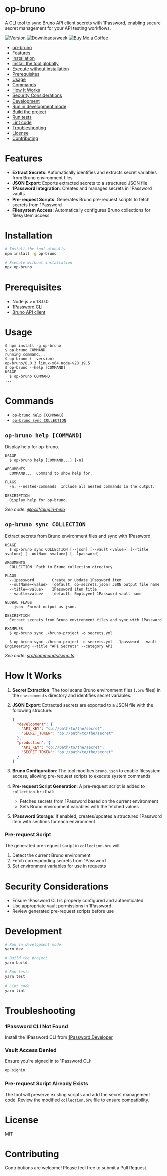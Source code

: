 # op-bruno

A CLI tool to sync Bruno API client secrets with 1Password, enabling secure secret management for your API testing workflows.

[![Version](https://img.shields.io/npm/v/op-bruno.svg)](https://npmjs.org/package/op-bruno)
[![Downloads/week](https://img.shields.io/npm/dw/op-bruno.svg)](https://npmjs.org/package/op-bruno)
[![Buy Me a Coffee](https://img.shields.io/badge/Buy%20Me%20a%20Coffee-Support%20Me-orange)](https://coff.ee/kai.nguyen)

<!-- toc -->
* [op-bruno](#op-bruno)
* [Features](#features)
* [Installation](#installation)
* [Install the tool globally](#install-the-tool-globally)
* [Execute without installation](#execute-without-installation)
* [Prerequisites](#prerequisites)
* [Usage](#usage)
* [Commands](#commands)
* [How It Works](#how-it-works)
* [Security Considerations](#security-considerations)
* [Development](#development)
* [Run in development mode](#run-in-development-mode)
* [Build the project](#build-the-project)
* [Run tests](#run-tests)
* [Lint code](#lint-code)
* [Troubleshooting](#troubleshooting)
* [License](#license)
* [Contributing](#contributing)
<!-- tocstop -->

# Features

- **Extract Secrets**: Automatically identifies and extracts secret variables from Bruno environment files
- **JSON Export**: Exports extracted secrets to a structured JSON file
- **1Password Integration**: Creates and manages secrets in 1Password vaults
- **Pre-request Scripts**: Generates Bruno pre-request scripts to fetch secrets from 1Password
- **Filesystem Access**: Automatically configures Bruno collections for filesystem access

# Installation

```bash
# Install the tool globally
npm install -g op-bruno

# Execute without installation
npx op-bruno
```

# Prerequisites

- Node.js >= 18.0.0
- [1Password CLI](https://developer.1password.com/docs/cli/get-started/)
- [Bruno API client](https://usebruno.com)

# Usage

<!-- usage -->
```sh-session
$ npm install -g op-bruno
$ op-bruno COMMAND
running command...
$ op-bruno (--version)
op-bruno/0.0.3 linux-x64 node-v20.19.5
$ op-bruno --help [COMMAND]
USAGE
  $ op-bruno COMMAND
...
```
<!-- usagestop -->

# Commands

<!-- commands -->
* [`op-bruno help [COMMAND]`](#op-bruno-help-command)
* [`op-bruno sync COLLECTION`](#op-bruno-sync-collection)

## `op-bruno help [COMMAND]`

Display help for op-bruno.

```
USAGE
  $ op-bruno help [COMMAND...] [-n]

ARGUMENTS
  COMMAND...  Command to show help for.

FLAGS
  -n, --nested-commands  Include all nested commands in the output.

DESCRIPTION
  Display help for op-bruno.
```

_See code: [@oclif/plugin-help](https://github.com/oclif/plugin-help/blob/v6.2.33/src/commands/help.ts)_

## `op-bruno sync COLLECTION`

Extract secrets from Bruno environment files and sync with 1Password

```
USAGE
  $ op-bruno sync COLLECTION [--json] [--vault <value>] [--title <value>] [--outName <value>] [--1password]

ARGUMENTS
  COLLECTION  Path to Bruno collection directory

FLAGS
  --1password        Create or Update 1Password item
  --outName=<value>  [default: op-secrets.json] JSON output file name
  --title=<value>    1Password item title
  --vault=<value>    [default: Employee] 1Password vault name

GLOBAL FLAGS
  --json  Format output as json.

DESCRIPTION
  Extract secrets from Bruno environment files and sync with 1Password

EXAMPLES
  $ op-bruno sync ./bruno-project -o secrets.yml

  $ op-bruno sync ./bruno-project -o secrets.yml --1password --vault Engineering --title "API Secrets" --category API
```

_See code: [src/commands/sync.ts](https://github.com/kai-nguyen-aligent/op-bruno/blob/v0.0.3/src/commands/sync.ts)_
<!-- commandsstop -->

# How It Works

1. **Secret Extraction**: The tool scans Bruno environment files (`.bru` files) in the `environments` directory and identifies secret variables.

2. **JSON Export**: Extracted secrets are exported to a JSON file with the following structure:

   ```json
   {
     "development": {
       "API_KEY": "op://path/to/the/secret",
       "SECRET_TOKEN": "op://path/to/the/secret"
     },
     "production": {
       "API_KEY": "op://path/to/the/secret",
       "SECRET_TOKEN": "op://path/to/the/secret"
     }
   }
   ```

3. **Bruno Configuration**: The tool modifies `bruno.json` to enable filesystem access, allowing pre-request scripts to execute system commands

4. **Pre-request Script Generation**: A pre-request script is added to `collection.bru` that:
   - Fetches secrets from 1Password based on the current environment
   - Sets Bruno environment variables with the fetched values

5. **1Password Storage**: If enabled, creates/updates a structured 1Password item with sections for each environment

### Pre-request Script

The generated pre-request script in `collection.bru` will:

1. Detect the current Bruno environment
2. Fetch corresponding secrets from 1Password
3. Set environment variables for use in requests

# Security Considerations

- Ensure 1Password CLI is properly configured and authenticated
- Use appropriate vault permissions in 1Password
- Review generated pre-request scripts before use

# Development

```bash
# Run in development mode
yarn dev

# Build the project
yarn build

# Run tests
yarn test

# Lint code
yarn lint
```

# Troubleshooting

### 1Password CLI Not Found

Install the 1Password CLI from [1Password Developer](https://developer.1password.com/docs/cli/get-started/)

### Vault Access Denied

Ensure you're signed in to 1Password CLI:

```bash
op signin
```

### Pre-request Script Already Exists

The tool will preserve existing scripts and add the secret management code. Review the modified `collection.bru` file to ensure compatibility.

# License

MIT

# Contributing

Contributions are welcome! Please feel free to submit a Pull Request.
